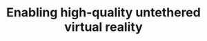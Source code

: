 ---
layout: publication
title: Enabling high-quality untethered virtual reality
short_title: Enabling high-quality untethered virtual reality
authors: O Abari, D Bharadia, A Duffield, D Katabi,
conference: NSDI 2017 -- Acceptance rate 18% (46 papers accepted out of 255 submitted)
confurl: https://doi.org/10.1145/2486001
excerpt: '126 cites: https://scholar.google.com/scholar?oi=bibs\&amp;hl=en\&amp;cites=5103195521437052288'
tags: Uncategorized
---